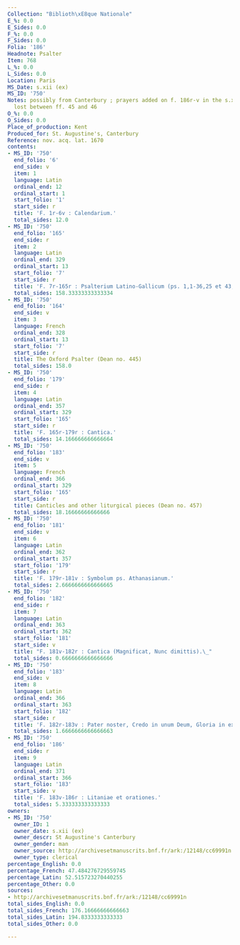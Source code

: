 ```yaml
---
Collection: "Biblioth\xE8que Nationale"
E_%: 0.0
E_Sides: 0.0
F_%: 0.0
F_Sides: 0.0
Folia: '186'
Headnote: Psalter
Item: 768
L_%: 0.0
L_Sides: 0.0
Location: Paris
MS_Date: s.xii (ex)
MS_ID: '750'
Notes: possibly from Canterbury ; prayers added on f. 186r-v in the s.xv; some leaves
  lost between ff. 45 and 46
O_%: 0.0
O_Sides: 0.0
Place_of_production: Kent
Produced_for: St. Augustine's, Canterbury
Reference: nov. acq. lat. 1670
contents:
- MS_ID: '750'
  end_folio: '6'
  end_side: v
  item: 1
  language: Latin
  ordinal_end: 12
  ordinal_start: 1
  start_folio: '1'
  start_side: r
  title: 'F. 1r-6v : Calendarium.'
  total_sides: 12.0
- MS_ID: '750'
  end_folio: '165'
  end_side: r
  item: 2
  language: Latin
  ordinal_end: 329
  ordinal_start: 13
  start_folio: '7'
  start_side: r
  title: 'F. 7r-165r : Psalterium Latino-Gallicum (ps. 1,1-36,25 et 43,22-150,6).'
  total_sides: 158.33333333333334
- MS_ID: '750'
  end_folio: '164'
  end_side: v
  item: 3
  language: French
  ordinal_end: 328
  ordinal_start: 13
  start_folio: '7'
  start_side: r
  title: The Oxford Psalter (Dean no. 445)
  total_sides: 158.0
- MS_ID: '750'
  end_folio: '179'
  end_side: r
  item: 4
  language: Latin
  ordinal_end: 357
  ordinal_start: 329
  start_folio: '165'
  start_side: r
  title: 'F. 165r-179r : Cantica.'
  total_sides: 14.166666666666664
- MS_ID: '750'
  end_folio: '183'
  end_side: v
  item: 5
  language: French
  ordinal_end: 366
  ordinal_start: 329
  start_folio: '165'
  start_side: r
  title: Canticles and other liturgical pieces (Dean no. 457)
  total_sides: 18.16666666666666
- MS_ID: '750'
  end_folio: '181'
  end_side: v
  item: 6
  language: Latin
  ordinal_end: 362
  ordinal_start: 357
  start_folio: '179'
  start_side: r
  title: 'F. 179r-181v : Symbolum ps. Athanasianum.'
  total_sides: 2.6666666666666665
- MS_ID: '750'
  end_folio: '182'
  end_side: r
  item: 7
  language: Latin
  ordinal_end: 363
  ordinal_start: 362
  start_folio: '181'
  start_side: v
  title: "F. 181v-182r : Cantica (Magnificat, Nunc dimittis).\_"
  total_sides: 0.6666666666666666
- MS_ID: '750'
  end_folio: '183'
  end_side: v
  item: 8
  language: Latin
  ordinal_end: 366
  ordinal_start: 363
  start_folio: '182'
  start_side: r
  title: 'F. 182r-183v : Pater noster, Credo in unum Deum, Gloria in excelsis.'
  total_sides: 1.6666666666666663
- MS_ID: '750'
  end_folio: '186'
  end_side: r
  item: 9
  language: Latin
  ordinal_end: 371
  ordinal_start: 366
  start_folio: '183'
  start_side: v
  title: 'F. 183v-186r : Litaniae et orationes.'
  total_sides: 5.333333333333333
owners:
- MS_ID: '750'
  owner_ID: 1
  owner_date: s.xii (ex)
  owner_descr: St Augustine's Canterbury
  owner_gender: man
  owner_source: http://archivesetmanuscrits.bnf.fr/ark:/12148/cc69991n
  owner_type: clerical
percentage_English: 0.0
percentage_French: 47.484276729559745
percentage_Latin: 52.515723270440255
percentage_Other: 0.0
sources:
- http://archivesetmanuscrits.bnf.fr/ark:/12148/cc69991n
total_sides_English: 0.0
total_sides_French: 176.16666666666663
total_sides_Latin: 194.8333333333333
total_sides_Other: 0.0

---
```

